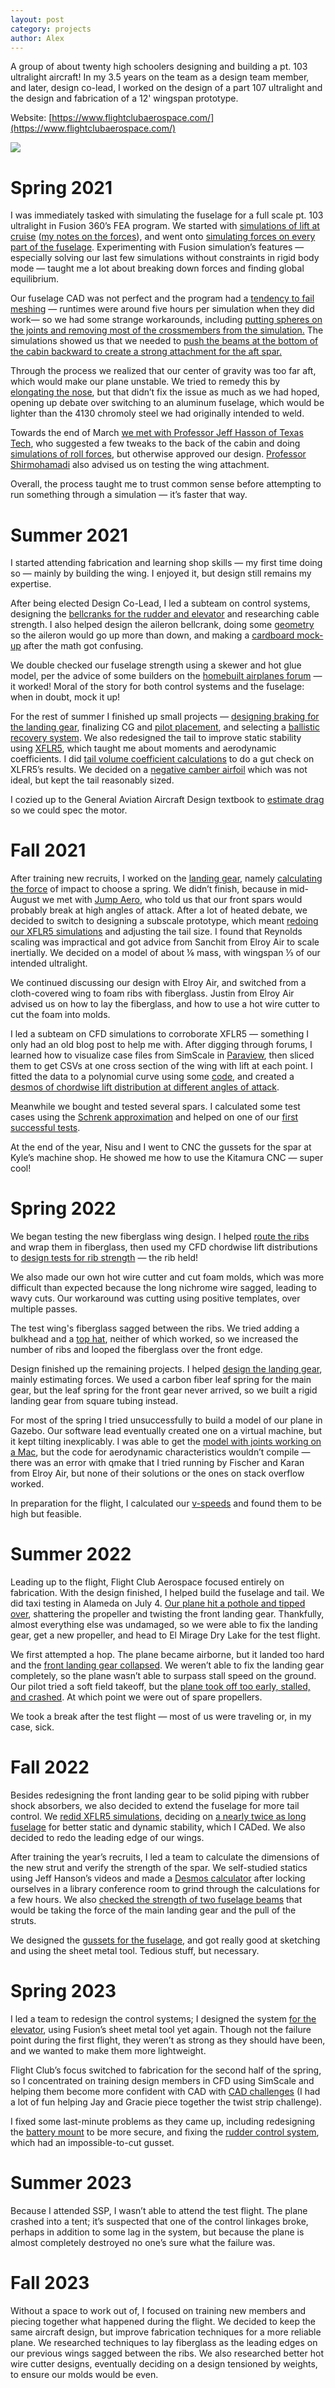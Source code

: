 ```yaml
---
layout: post
category: projects
author: Alex
---
```

A group of about twenty high schoolers designing and building a pt. 103 ultralight aircraft! In my 3.5 years on the team as a design team member, and later, design co-lead, I worked on the design of a part 107 ultralight and the design and fabrication of a 12' wingspan prototype. 

Website: [https://www.flightclubaerospace.com/](https://www.flightclubaerospace.com/)

![](https://lh7-rt.googleusercontent.com/docsz/AD_4nXfbLRmWAtf9haQ8iqkOJST-MSHUJiQ-R3uUlbu1wYWbG9ZnEiEQLWH8g5-FuTV2o2ZFCluw0j7ys1ks08w28sQLSsF0OA0ZKljX7UlZYKdIQzVHjL_0T6paQQ3vV5sC7f3orAOczfqxqnRdhNuheh3U20mb?key=PMcTQI_-P1yRvYJyJDaDFg)

# Spring 2021
I was immediately tasked with simulating the fuselage for a full scale pt. 103 ultralight in Fusion 360’s FEA program. We started with [simulations of lift at cruise](https://drive.google.com/file/d/1k0rWzqBlvB0en9RMMx1ror6Hot8tMt_H/view?usp=share_link) ([my notes on the forces](https://drive.google.com/file/d/1qsv9YXSSb_nSMR01X08U0L0KXhxgQyJP/view?usp=share_link)), and went onto [simulating forces on every part of the fuselage](https://drive.google.com/file/d/1uEwXPGS9KGzTQHTEiIAydxL6bMCErehA/view?usp=share_link). Experimenting with Fusion simulation’s features — especially solving our last few simulations without constraints in rigid body mode — taught me a lot about breaking down forces and finding global equilibrium. 

Our fuselage CAD was not perfect and the program had a [tendency to fail meshing](https://drive.google.com/file/d/1TY1M8KLiKCm1M5PjhF8883r4ya-95Ts4/view?usp=share_link) — runtimes were around five hours per simulation when they did work— so we had some strange workarounds, including [putting spheres on the joints and removing most of the crossmembers from the simulation.](https://drive.google.com/file/d/1bd6iKu--12LBbtvCeZaRM2LhJnh0mSJO/view?usp=share_link) The simulations showed us that we needed to [push the beams at the bottom of the cabin backward to create a strong attachment for the aft spar.](https://drive.google.com/file/d/1mOsr1ZKgdjm1taH2qV3EwFrGq5aHE6Ex/view?usp=share_link) 

Through the process we realized that our center of gravity was too far aft, which would make our plane unstable. We tried to remedy this by [elongating the nose](https://drive.google.com/file/d/1X4fQjOhGSo8m83_z-xHKa2cTDv7hJH2b/view?usp=share_link), but that didn’t fix the issue as much as we had hoped, opening up debate over switching to an aluminum fuselage, which would be lighter than the 4130 chromoly steel we had originally intended to weld. 

Towards the end of March [we met with Professor Jeff Hasson of Texas Tech](https://drive.google.com/file/d/1jjBfu6P_dPw3F66B8qKn7Eda84jepu1o/view?usp=share_link), who suggested a few tweaks to the back of the cabin and doing [simulations of roll forces](https://drive.google.com/file/d/11M42z2eSSlgGWQFRIW1znkF494dtIfBQ/view?usp=share_link), but otherwise approved our design. [Professor Shirmohamadi](https://drive.google.com/file/d/1TtZHC1mxq7TDbfGJTwEXb7NxD9PBvhxz/view?usp=share_link) also advised us on testing the wing attachment.

Overall, the process taught me to trust common sense before attempting to run something through a simulation — it’s faster that way. 
# Summer 2021
I started attending fabrication and learning shop skills — my first time doing so — mainly by building the wing. I enjoyed it, but design still remains my expertise.

After being elected Design Co-Lead, I led a subteam on control systems, designing the [bellcranks for the rudder and elevator](https://drive.google.com/file/d/10p7qs_jh0W-jvbTVHSxO18crMgM2ftvq/view?usp=share_link) and researching cable strength. I also helped design the aileron bellcrank, doing some [geometry](https://drive.google.com/file/d/1MObcpxydFfJ0BQ5DmIJhZE_M3DMSC1jL/view?usp=share_link) so the aileron would go up more than down, and making a [cardboard mock-up](https://drive.google.com/file/d/1l16oA8c9N3tUvshI9mKNSY7IjgRNUdCi/view?usp=share_link) after the math got confusing. 

We double checked our fuselage strength using a skewer and hot glue model, per the advice of some builders on the [homebuilt airplanes forum](https://www.homebuiltairplanes.com/forums/threads/flight-club-ultralight-build-log.33380/page-20) — it worked! Moral of the story for both control systems and the fuselage: when in doubt, mock it up!

For the rest of summer I finished up small projects — [designing braking for the landing gear](https://docs.google.com/document/d/1Fne0iBvNF2WVOR-ujqOo3ZznYbZuPgm8ICLjXconpr0/edit?usp=sharing), finalizing CG and [pilot placement](https://docs.google.com/document/d/1s3sfMhY70B3MJSwBjdkXZkfxQKeFSEF9Mgk_KZULIpY/edit?usp=sharing), and selecting a [ballistic recovery system](https://docs.google.com/document/d/1oM-beLKeIKhmvq1ipgnmTRviSsy-p1_LyFe6L3Lc0pA/edit?usp=sharing). We also redesigned the tail to improve static stability using [XFLR5](https://drive.google.com/file/d/19vsuw1uuMe4-ZZdsfOZ7lyZmJK8PXfWN/view?usp=share_link), which taught me about moments and aerodynamic coefficients. I did [tail volume coefficient calculations](https://drive.google.com/file/d/1anAE_FA3T9vnDHxwPx5h4gLBXnBe90Fs/view?usp=drive_link) to do a gut check on XLFR5’s results. We decided on a [negative camber airfoil](https://drive.google.com/file/d/1vetR-qQk6DkLflWMzbFb6F81leMi01bE/view?usp=share_link) which was not ideal, but kept the tail reasonably sized. 

I cozied up to the General Aviation Aircraft Design textbook to [estimate drag](https://drive.google.com/file/d/1etQG8XGHQhJRyE-SbHnvKk2ZH1Ae67NO/view?usp=drive_link) so we could spec the motor. 
# Fall 2021
After training new recruits, I worked on the [landing gear](https://docs.google.com/document/d/1e69rXSm8YgRfyvE0DwACHyiFgTpYllw88y9ySdEOSn8/edit?usp=sharing), namely [calculating the force](https://drive.google.com/file/d/17zRWfjwMxuUxp3KH_CShl_rH_rv9oKZx/view?usp=drive_link) of impact to choose a spring. We didn’t finish, because in mid-August we met with [Jump Aero](https://drive.google.com/file/d/1xO9mrkBiQLQ3inlu-WrgGVDLaQozfV95/view?usp=share_link), who told us that our front spars would probably break at high angles of attack. After a lot of heated debate, we decided to switch to designing a subscale prototype, which meant [redoing our XFLR5 simulations](https://drive.google.com/file/d/11puioe7DWuckUhhTbx2mJC93jeA8_3dM/view?usp=share_link) and adjusting the tail size. I found that Reynolds scaling was impractical and got advice from Sanchit from Elroy Air to scale inertially. We decided on a model of about ⅙ mass, with wingspan ⅓ of our intended ultralight. 

We continued discussing our design with Elroy Air, and switched from a cloth-covered wing to foam ribs with fiberglass. Justin from Elroy Air advised us on how to lay the fiberglass, and how to use a hot wire cutter to cut the foam into molds. 

I led a subteam on CFD simulations to corroborate XFLR5 — something I only had an old blog post to help me with. After digging through forums, I learned how to visualize case files from SimScale in [Paraview](https://drive.google.com/file/d/1m5QY9SMIaBCrfED60BS67JYj6k1tAoZP/view?usp=share_link), then sliced them to get CSVs at one cross section of the wing with lift at each point. I fitted the data to a polynomial curve using some [code](https://drive.google.com/file/d/1LcVBqNtoHEwYyXmFJ5tVngB7KDWYKcDP/view?usp=drive_link), and created a [desmos of chordwise lift distribution at different angles of attack](https://www.desmos.com/calculator/8vgsnm9b5t).

Meanwhile we bought and tested several spars. I calculated some test cases using the [Schrenk approximation](https://www.desmos.com/calculator/h9vwa9s367) and helped on one of our [first successful tests](https://drive.google.com/file/d/1lkHDjt0ariZeudr8uS1dc4pxs2d3gdmq/view?usp=share_link). 

At the end of the year, Nisu and I went to CNC the gussets for the spar at Kyle’s machine shop. He showed me how to use the Kitamura CNC — super cool!
# Spring 2022
We began testing the new fiberglass wing design. I helped [route the ribs](https://drive.google.com/file/d/1C97Wupr-saVal8OITtzaR1Z7-2wk9meD/view?usp=share_link) and wrap them in fiberglass, then used my CFD chordwise lift distributions to [design tests for rib strength](https://drive.google.com/file/d/1FfdAyQoDOGEZk3GSFvCiSsspllb_h6eK/view?usp=share_link) — the rib held! 

We also made our own hot wire cutter and cut foam molds, which was more difficult than expected because the long nichrome wire sagged, leading to wavy cuts. Our workaround was cutting using positive templates, over multiple passes.

The test wing's fiberglass sagged between the ribs. We tried adding a bulkhead and a [top hat](https://drive.google.com/file/d/14GhgY612uDqwMF0nZ5b20CccqQQ3axvQ/view?usp=sharing), neither of which worked, so we increased the number of ribs and looped the fiberglass over the front edge. 

Design finished up the remaining projects. I helped [design the landing gear](https://docs.google.com/document/d/1HEOBxepSLIzUaLjJYJ_-2s8HlEh-IQFoDz31NwB8JhY/edit#heading=h.m8878qhczrc7), mainly estimating forces. We used a carbon fiber leaf spring for the main gear, but the leaf spring for the front gear never arrived, so we built a rigid landing gear from square tubing instead.

For most of the spring I tried unsuccessfully to build a model of our plane in Gazebo. Our software lead eventually created one on a virtual machine, but it kept tilting inexplicably. I was able to get the [model with joints working on a Mac](https://drive.google.com/file/d/1LhrLawlncV8quy4YDdHcMKNMgVghcvwW/view?usp=share_link), but the code for aerodynamic characteristics wouldn’t compile — there was an error with qmake that I tried running by Fischer and Karan from Elroy Air, but none of their solutions or the ones on stack overflow worked. 

In preparation for the flight, I calculated our [v-speeds](https://drive.google.com/file/d/1Ff6tJTnoA4XfaLvQtB4KTSV4XUzSOuPg/view?usp=drive_link) and found them to be high but feasible. 
# Summer 2022
Leading up to the flight, Flight Club Aerospace focused entirely on fabrication. With the design finished, I helped build the fuselage and tail. We did taxi testing in Alameda on July 4. [Our plane hit a pothole and tipped over](https://drive.google.com/file/d/1Pge2MZE2usN_OzzYYbFCvRLPBqXwhFs5/view?usp=sharing), shattering the propeller and twisting the front landing gear. Thankfully, almost everything else was undamaged, so we were able to fix the landing gear, get a new propeller, and head to El Mirage Dry Lake for the test flight.

We first attempted a hop. The plane became airborne, but it landed too hard and the [front landing gear collapsed](https://drive.google.com/file/d/1TGSrPd0Vl9qE9h4EzJe7_AaG3DdautYf/view?usp=share_link). We weren’t able to fix the landing gear completely, so the plane wasn’t able to surpass stall speed on the ground. Our pilot tried a soft field takeoff, but the [plane took off too early, stalled, and crashed](https://drive.google.com/file/d/1NpPMVe0HaN9Q0j8E1QdxkS8Wy9L6yCYc/view?usp=sharing). At which point we were out of spare propellers. 

We took a break after the test flight — most of us were traveling or, in my case, sick. 
# Fall 2022
Besides redesigning the front landing gear to be solid piping with rubber shock absorbers, we also decided to extend the fuselage for more tail control. We [redid XFLR5 simulations](https://drive.google.com/file/d/1Ka3L2h7aMEeVTjnsNRjRaMG4rEq7EfiX/view?usp=share_link), deciding on [a nearly twice as long fuselage](https://drive.google.com/file/d/1sVgVhuFCL88A0_cAa7v3d7OvkLt49oJJ/view?usp=share_link) for better static and dynamic stability, which I CADed. We also decided to redo the leading edge of our wings. 

After training the year’s recruits, I led a team to calculate the dimensions of the new strut and verify the strength of the spar. We self-studied statics using Jeff Hanson’s videos and made a [Desmos calculator](https://www.desmos.com/calculator/qjtjnt1z3y) after locking ourselves in a library conference room to grind through the calculations for a few hours. We also [checked the strength of two fuselage beams](https://www.desmos.com/calculator/8vrh70lfnl) that would be taking the force of the main landing gear and the pull of the struts. 

We designed the [gussets for the fuselage](https://drive.google.com/file/d/1JS_g7l_asH7uDBU_h3vAfgcKKCYD96_N/view?usp=share_link), and got really good at sketching and using the sheet metal tool. Tedious stuff, but necessary. 
# Spring 2023
I led a team to redesign the control systems; I designed the system [for the elevator](https://drive.google.com/file/d/1rYBxednVsJy2g39PkMllIySqLOKjy0q6/view?usp=share_link), using Fusion’s sheet metal tool yet again. Though not the failure point during the first flight, they weren’t as strong as they should have been, and we wanted to make them more lightweight. 

Flight Club’s focus switched to fabrication for the second half of the spring, so I concentrated on training design members in CFD using SimScale and helping them become more confident with CAD with [CAD challenges](https://docs.google.com/document/d/14V_MW4PRkgopTuY9Zf6HOuaY7tkp3JD6rGXswmN5gKQ/edit#heading=h.xzwts8l6g445) (I had a lot of fun helping Jay and Gracie piece together the twist strip challenge). 

I fixed some last-minute problems as they came up, including redesigning the [battery mount](https://drive.google.com/file/d/1FBLNZKUsOm3zWBk2qBn5zCnZGZ6GitxE/view?usp=drive_link) to be more secure, and fixing the [rudder control system](https://drive.google.com/file/d/1Vao852FrgrxxZiV1AtHGv5xNQoAGrIui/view?usp=drive_link), which had an impossible-to-cut gusset. 
# Summer 2023
Because I attended SSP, I wasn’t able to attend the test flight. The plane crashed into a tent; it’s suspected that one of the control linkages broke, perhaps in addition to some lag in the system, but because the plane is almost completely destroyed no one’s sure what the failure was.
# Fall 2023
Without a space to work out of, I focused on training new members and piecing together what happened during the flight. We decided to keep the same aircraft design, but improve fabrication techniques for a more reliable plane. We researched techniques to lay fiberglass as the leading edges on our previous wings sagged between the ribs. We also researched better hot wire cutter designs, eventually deciding on a design tensioned by weights, to ensure our molds would be even. 